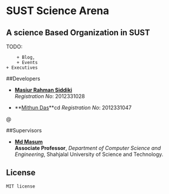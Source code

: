 
# SUST Science Arena
## A science Based Organization in SUST
TODO: 

		+ Blog,
		+ Events
    + Executives

##Developers

* **[Masiur Rahman Siddiki](https://github.com/masiur)**     
*Registration No*: 2012331028   

* **[Mithun Das](https://github.com/mithun-Das)**cd 
*Registration No*: 2012331047   

@

##Supervisors

* **[Md Masum](http://www.sust.edu/d/cse/faculty-profile-detail/34)**    
**Associate Professor**, *Department of Computer Science and Engineering*, Shahjalal University of Science and Technology.    
  
  
	
## License
 	MIT license


